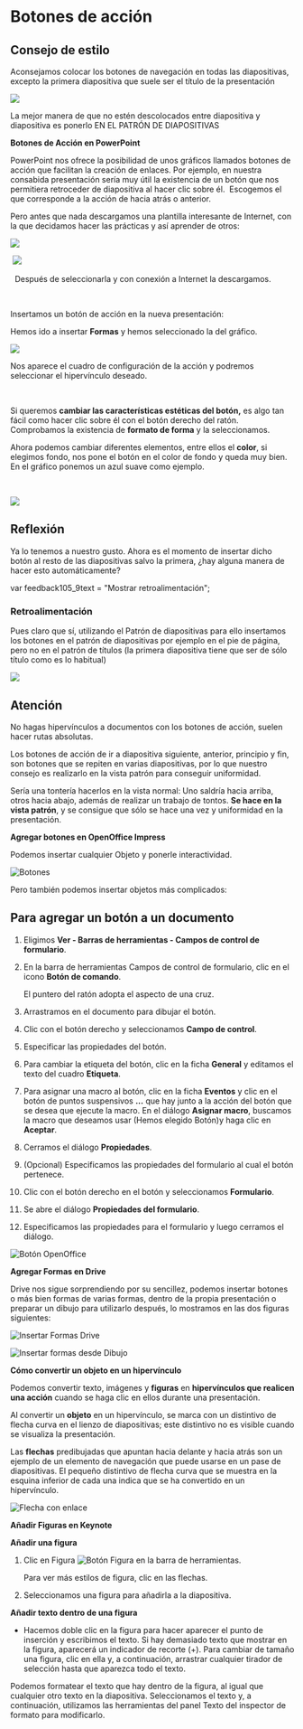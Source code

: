 # Botones de acción

## Consejo de estilo

Aconsejamos colocar los botones de navegación en todas las diapositivas, excepto la primera diapositiva que suele ser el título de la presentación


![](img/botonesnavegacion.png)


La mejor manera de que no estén descolocados entre diapositiva y diapositiva es ponerlo EN EL PATRÓN DE DIAPOSITIVAS

**Botones de Acción en PowerPoint**

PowerPoint nos ofrece la posibilidad de unos gráficos llamados botones de acción que facilitan la creación de enlaces. Por ejemplo, en nuestra consabida presentación sería muy útil la existencia de un botón que nos permitiera retroceder de diapositiva al hacer clic sobre él.  Escogemos el que corresponde a la acción de hacia atrás o anterior. 

Pero antes que nada descargamos una plantilla interesante de Internet, con la que decidamos hacer las prácticas y así aprender de otros:


![](img/m468.png)







 ![](img/m466.png)


  Después de seleccionarla y con conexión a Internet la descargamos.

 

Insertamos un botón de acción en la nueva presentación:

Hemos ido a insertar **Formas** y hemos seleccionado la del gráfico.


![](img/m469.png)






Nos aparece el cuadro de configuración de la acción y podremos seleccionar el hipervínculo deseado.

 

Si queremos **cambiar las características estéticas del botón,** es algo tan fácil como hacer clic sobre él con el botón derecho del ratón. Comprobamos la existencia de **formato de forma** y la seleccionamos. 

Ahora podemos cambiar diferentes elementos, entre ellos el **color**, si elegimos fondo, nos pone el botón en el color de fondo y queda muy bien. En el gráfico ponemos un azul suave como ejemplo.

 


![](img/m470.png)






## Reflexión

Ya lo tenemos a nuestro gusto. Ahora es el momento de insertar dicho botón al resto de las diapositivas salvo la primera, ¿hay alguna manera de hacer esto automáticamente?

var feedback105_9text = "Mostrar retroalimentación";

### Retroalimentación

Pues claro que sí, utilizando el Patrón de diapositivas para ello insertamos los botones en el patrón de diapositivas por ejemplo en el pie de página, pero no en el patrón de títulos (la primera diapositiva tiene que ser de sólo título como es lo habitual)


![](img/m471.png)


## Atención

No hagas hipervínculos a documentos con los botones de acción, suelen hacer rutas absolutas.

Los botones de acción de ir a diapositiva siguiente, anterior, principio y fin, son botones que se repiten en varias diapositivas, por lo que nuestro consejo es realizarlo en la vista patrón para conseguir uniformidad.

Sería una tontería hacerlos en la vista normal: Uno saldría hacia arriba, otros hacia abajo, además de realizar un trabajo de tontos. **Se hace en la vista patrón**, y se consigue que sólo se hace una vez y uniformidad en la presentación.

**Agregar botones en OpenOffice Impress**

Podemos insertar cualquier Objeto y ponerle interactividad.


![Botones](img/botonesOpenOffice.png "Botones")






Pero también podemos insertar objetos más complicados:

## Para agregar un botón a un documento

1.  Eligimos **Ver - Barras de herramientas - Campos de control de formulario**.
    
2.  En la barra de herramientas Campos de control de formulario, clic en el icono **Botón de comando**.
    
    El puntero del ratón adopta el aspecto de una cruz.
    
3.  Arrastramos en el documento para dibujar el botón.
    
4.  Clic con el botón derecho y seleccionamos **Campo de control**.
    
5.  Especificar las propiedades del botón.
    
6.  Para cambiar la etiqueta del botón, clic en la ficha **General** y editamos el texto del cuadro **Etiqueta**.
    
7.  Para asignar una macro al botón, clic en la ficha **Eventos** y clic en el botón de puntos suspensivos **...** que hay junto a la acción del botón que se desea que ejecute la macro. En el diálogo **Asignar macro**, buscamos la macro que deseamos usar (Hemos elegido Botón)y haga clic en **Aceptar**.
    
8.  Cerramos el diálogo **Propiedades**.
    
9.  (Opcional) Especificamos las propiedades del formulario al cual el botón pertenece.
    
10.  Clic con el botón derecho en el botón y seleccionamos **Formulario**.
    
11.  Se abre el diálogo **Propiedades del formulario**.
    
12.  Especificamos las propiedades para el formulario y luego cerramos el diálogo.
    


![Botón OpenOffice](img/botonOpenOffice.png "Botón OpenOffice")






**Agregar Formas en Drive**

Drive nos sigue sorprendiendo por su sencillez, podemos insertar botones o más bien formas de varias formas, dentro de la propia presentación o preparar un dibujo para utilizarlo después, lo mostramos en las dos figuras siguientes:


![Insertar Formas Drive](img/formaDrive.png "Insertar Formas Drive")







![Insertar formas desde Dibujo](img/formaDriveDibujo.png "Insertar formas desde Dibujo")






**Cómo convertir un objeto en un hipervínculo**

  
Podemos convertir texto, imágenes y **figuras** en **hipervínculos que realicen una acción** cuando se haga clic en ellos durante una presentación.

Al convertir un **objeto** en un hipervínculo, se marca con un distintivo de flecha curva en el lienzo de diapositivas; este distintivo no es visible cuando se visualiza la presentación.

Las **flechas** predibujadas que apuntan hacia delante y hacia atrás son un ejemplo de un elemento de navegación que puede usarse en un pase de diapositivas. El pequeño distintivo de flecha curva que se muestra en la esquina inferior de cada una indica que se ha convertido en un hipervínculo.


![Flecha con enlace](img/flecha-con-enlace.png "Flecha con enlace")


**Añadir Figuras en Keynote**

**Añadir una figura**


1.  Clic en Figura ![Botón Figura](http://help.apple.com/keynote/mac/6.0/es.lproj/Art/IL_Shape.png) en la barra de herramientas.

    
    Para ver más estilos de figura, clic en las flechas.
    
2.  Seleccionamos una figura para añadirla a la diapositiva.
    

**Añadir texto dentro de una figura**

*   Hacemos doble clic en la figura para hacer aparecer el punto de inserción y escribimos el texto. Si hay demasiado texto que mostrar en la figura, aparecerá un indicador de recorte (+). Para cambiar de tamaño una figura, clic en ella y, a continuación, arrastrar cualquier tirador de selección hasta que aparezca todo el texto.

Podemos formatear el texto que hay dentro de la figura, al igual que cualquier otro texto en la diapositiva. Seleccionamos el texto y, a continuación, utilizamos las herramientas del panel Texto del inspector de formato para modificarlo.

